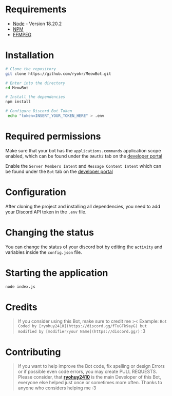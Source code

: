 # Requirements

- [Node](https://nodejs.org/en/) - Version 18.20.2
- [NPM](https://www.npmjs.com/)
- [FFMPEG](https://www.ffmpeg.org/)

# Installation

```bash
# Clone the repository
git clone https://github.com/ryokr/MeowBot.git

# Enter into the directory
cd MeowBot

# Install the dependencies
npm install

# Configure Discord Bot Token
 echo "token=INSERT_YOUR_TOKEN_HERE" > .env
```

# Required permissions

Make sure that your bot has the `applications.commands` application scope enabled, which can be found under the `OAuth2` tab on the [developer portal](https://discord.com/developers/applications/)

Enable the `Server Members Intent` and `Message Content Intent` which can be found under the `Bot` tab on the [developer portal](https://discord.com/developers/applications/)

# Configuration

After cloning the project and installing all dependencies, you need to add your Discord API token in the `.env` file.

# Changing the status

You can change the status of your discord bot by editing the `activity` and variables inside the `config.json` file.


# Starting the application

```bash
node index.js
```

# Credits

> If you consider using this Bot, make sure to credit me ><
> Example: `Bot Coded by [ryohuy2410](https://discord.gg/fTuGFk9ayG) but modified by [modifier/your Name](https://discord.gg/)` :3

# Contributing

> If you want to help improve the Bot code, fix spelling or design Errors or if possible even code errors, you may create PULL REQUESTS.
> Please consider, that [**ryohuy2410**](https://github.com/ryokr) is the main Developer of this Bot, everyone else helped just once or sometimes more often.
> Thanks to anyone who considers helping me :3
